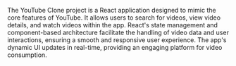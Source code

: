 The YouTube Clone project is a React application designed to mimic the core features of YouTube. It allows users to search for videos, view video details, and watch videos within the app. React's state management and component-based architecture facilitate the handling of video data and user interactions, ensuring a smooth and responsive user experience. The app's dynamic UI updates in real-time, providing an engaging platform for video consumption.
